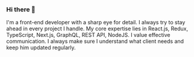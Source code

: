 ### Hi there 👋
I'm a front-end developer with a sharp eye for detail. I always try to stay ahead in every project I handle.
My core expertise lies in React.js, Redux, TypeScript, Next.js, GraphQL, REST API, NodeJS.
I value effective communication. I always make sure I understand what client needs and keep him updated regularly.
<!--
**svkndeveloper/svkndeveloper** is a ✨ _special_ ✨ repository because its `README.md` (this file) appears on your GitHub profile.

Here are some ideas to get you started:

- 🔭 I’m currently working on ...
- 🌱 I’m currently learning ...
- 👯 I’m looking to collaborate on ...
- 🤔 I’m looking for help with ...
- 💬 Ask me about ...
- 📫 How to reach me: ...
- 😄 Pronouns: ...
- ⚡ Fun fact: ...
-->
